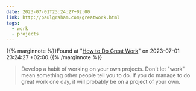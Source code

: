 ```yaml
---
date: 2023-07-01T23:24:27+02:00
link: http://paulgraham.com/greatwork.html
tags:
  - work
  - projects
---
```

{{% marginnote %}}Found at "[How to Do Great Work](https://web.archive.org/web/20230701232427/http://paulgraham.com/greatwork.html)" on 2023-07-01 23:24:27 +02:00.{{% /marginnote %}}

> Develop a habit of working on your own projects. Don't let "work" mean something other people tell you to do. If you do manage to do great work one day, it will probably be on a project of your own.